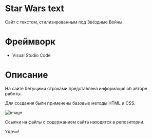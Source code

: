 # Star Wars text
Сайт с текстом, стилизированным под Звёздные Войны.
# Фреймворк
- Visual Studio Code

# Описание

На сайте бегущими строками представлена информация об авторе работы. 

Для создания были применены базовые методы HTML и CSS.

![image](https://github.com/LxstHokage/Starwarstext/assets/109164076/5ac07709-4eab-41b9-8d94-9670143b85a9)

Ссылки на файлы с содержанием сайта находятся в репозитории.

Удачи!

